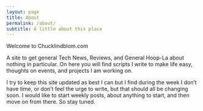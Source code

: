 ```yaml
---
layout: page
title: About
permalink: /about/
subtitle: A little about this place
---
```


Welcome to Chucklindblom.com

A site to get general Tech News, Reviews, and General Hoop-La about nothing in particular. On here you will find scripts I write to make life easy, thoughts on events, and projects I am working on.

I try to keep this site updated as best I can but I find during the week I don’t have time, or don’t feel the urge to write, but that should all be changing soon. I would like to start weekly posts, about anything to start, and then move on from there. So stay tuned.
